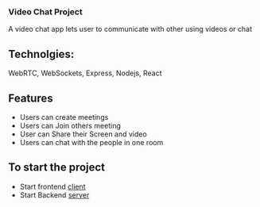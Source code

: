 ### Video Chat Project
A video chat app lets user to communicate with other using videos or chat

## Technolgies: 

WebRTC, WebSockets, Express, Nodejs, React

## Features
- Users can create meetings
- Users can Join others meeting
- User can Share their Screen and video
- Users can chat with the people in one room

## To start the project

- Start frontend [client](https://github.com/parteekcoder/video-chat-webRTC/tree/master/client/README.md)
- Start Backend [server](https://github.com/parteekcoder/video-chat-webRTC/tree/master/client/README.md)